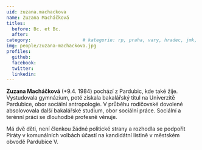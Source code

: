 ```yaml
---
uid: zuzana.machackova
name: Zuzana Macháčková
titles:
  before: Bc. et Bc.
  after:
category:             		# kategorie: rp, praha, vary, hradec, jmk, senat
img: people/zuzana-machackova.jpg
profiles:
  github:
  facebook:
  twitter:
  linkedin:
---
```


**Zuzana Macháčková** (*9.4. 1984) pochází z Pardubic, kde také žije.
Vystudovala gymnázium, poté získala bakalářský titul na Univerzitě Pardubice,
obor sociální antropologie. V průběhu rodičovské dovolené absolovovala další
bakalářské studium, obor sociální práce. Sociální a terénní práci se dlouhodbě
profesně věnuje.

Má dvě děti, není členkou žádné politické strany a rozhodla se podpořit Piráty v
komunálních volbách účastí na kandidátní listině v městském obvodě Pardubice V.

